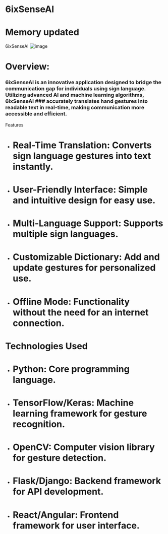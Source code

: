 # 6ixSenseAI
# Memory updated

6ixSenseAI
 ![image](https://github.com/user-attachments/assets/0389eca1-a5e6-4116-8427-6a3ecc276603)


# Overview: 
### 6ixSenseAI is an innovative application designed to bridge the communication gap for individuals using sign language. Utilizing advanced AI and machine learning algorithms, 6ixSenseAI ### accurately translates hand gestures into readable text in real-time, making communication more accessible and efficient.

Features
- # Real-Time Translation: Converts sign language gestures into text instantly.
- # User-Friendly Interface: Simple and intuitive design for easy use.
- # Multi-Language Support: Supports multiple sign languages.
- # Customizable Dictionary: Add and update gestures for personalized use.
- # Offline Mode: Functionality without the need for an internet connection.
# Technologies Used
- # Python: Core programming language.
- # TensorFlow/Keras: Machine learning framework for gesture recognition.
- # OpenCV: Computer vision library for gesture detection.
- # Flask/Django: Backend framework for API development.
- # React/Angular: Frontend framework for user interface.

